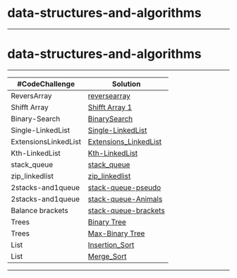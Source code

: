 # data-structures-and-algorithms
*****
# data-structures-and-algorithms
*****
|#CodeChallenge | Solution |
| --- | --- |
| ReversArray |[reversearray](/reverse-array)| 
|Shifft Array |[Shifft Array 1](array-insert-shift) |
| Binary-Search| [BinarySearch](./array-binary-search/readme.md)
|Single-LinkedList|[Single-LinkedList](./LinkedList/readme.md)
|ExtensionsLinkedList|[Extensions_LinkedList](./linked_list_insertions/README.md)
|Kth-LinkedList|[Kth-LinkedList](./LinkedList_kth/readme.md)
|stack_queue|[stack_queue](./stack_queue/README.md)
|zip_linkedlist|[zip_linkedlist](./zib_linkedlist/README.md)
|2stacks-and1queue |[ stack-queue-pseudo](./twostacks_onequeue/twostacks.md)
|2stacks-and1queue |[ stack-queue-Animals](./stack_queue_animalshelter/Animals.md)
|Balance brackets |[ stack-queue-brackets](./stack_queuebracket/Brackets.md)
|Trees |[ Binary Tree ](./trees/tree/tree.md)
|Trees |[ Max-Binary Tree ](./treemax/treemax.md)
|List |[ Insertion_Sort ](./Insertion_Sort/insertion.md)
|List |[ Merge_Sort ]()
*******
